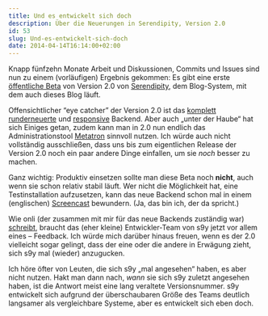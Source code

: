 ```yaml
---
title: Und es entwickelt sich doch
description: Über die Neuerungen in Serendipity, Version 2.0
id: 53
slug: Und-es-entwickelt-sich-doch
date: 2014-04-14T16:14:00+02:00
---
```


Knapp fünfzehn Monate Arbeit und Diskussionen, Commits und Issues sind nun zu einem (vorläufigen) Ergebnis gekommen: Es gibt eine erste [öffentliche Beta](http://blog.s9y.org/archives/255-Serendipity-2.0-beta-release.html) von Version 2.0 von [Serendipity](http://s9y.org), dem Blog-System, mit dem auch dieses Blog läuft.

Offensichtlicher “eye catcher” der Version 2.0 ist das [komplett runderneuerte](/archiv/44/S9y-2.0-Blick-hinter-die-Kulissen.html) und [responsive](/archiv/45/S9y-2.0-Responsive-Backend.html) Backend. Aber auch „unter der Haube“ hat sich Einiges getan, zudem kann man in 2.0 nun endlich das Administrationstool [Metatron](https://github.com/s9y/Metatron) sinnvoll nutzen. Ich würde auch nicht vollständig ausschließen, dass uns bis zum eigentlichen Release der Version 2.0 noch ein paar andere Dinge einfallen, um sie _noch_ besser zu machen.

Ganz wichtig: Produktiv einsetzen sollte man diese Beta noch **nicht**, auch wenn sie schon relativ stabil läuft. Wer nicht die Möglichkeit hat, eine Testinstallation aufzusetzen, kann das neue Backend schon mal in einem (englischen) [Screencast](https://www.youtube.com/watch?v=LJ3VpEy3VGA) bewundern. (Ja, das bin ich, der da spricht.)

Wie onli (der zusammen mit mir für das neue Backends zuständig war) [schreibt](https://www.onli-blogging.de/1380/Serendipity-2.0-Beta-raus-jetzt-brauchen-wir-euch!.html), braucht das (eher kleine) Entwickler-Team von s9y jetzt vor allem eines – Feedback. Ich würde mich darüber hinaus freuen, wenn es der 2.0 vielleicht sogar gelingt, dass der eine oder die andere in Erwägung zieht, sich s9y mal (wieder) anzugucken.

Ich höre öfter von Leuten, die sich s9y „mal angesehen“ haben, es aber nicht nutzen. Hakt man dann nach, _wann_ sie sich s9y zuletzt angesehen haben, ist die Antwort meist eine lang veraltete Versionsnummer. s9y entwickelt sich aufgrund der überschaubaren Größe des Teams deutlich langsamer als vergleichbare Systeme, aber es entwickelt sich eben doch.
